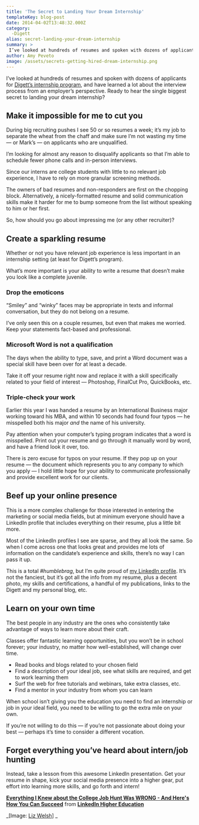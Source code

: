 ```yaml
---
title: 'The Secret to Landing Your Dream Internship'
templateKey: blog-post
date: 2014-04-02T13:48:32.000Z
category: 
  -Digett
alias: secret-landing-your-dream-internship
summary: > 
 I’ve looked at hundreds of resumes and spoken with dozens of applicants for Digett’s internship program, and have learned a lot about the interview process from an employer’s perspective. Ready to hear the single biggest secret to landing your dream internship?
author: Amy Peveto
image: /assets/secrets-getting-hired-dream-internship.png
---
```


I’ve looked at hundreds of resumes and spoken with dozens of applicants for [Digett’s internship program](/internship-program), and have learned a lot about the interview process from an employer’s perspective. Ready to hear the single biggest secret to landing your dream internship?

Make it impossible for me to cut you
------------------------------------

During big recruiting pushes I see 50 or so resumes a week; it’s my job to separate the wheat from the chaff and make sure I’m not wasting my time — or Mark’s — on applicants who are unqualified.

I’m looking for almost any reason to disqualify applicants so that I’m able to schedule fewer phone calls and in-person interviews. 

Since our interns are college students with little to no relevant job experience, I have to rely on more granular screening methods.

The owners of bad resumes and non-responders are first on the chopping block. Alternatively, a nicely-formatted resume and solid communication skills make it harder for me to bump someone from the list without speaking to him or her first.

So, how should you go about impressing me (or any other recruiter)?

Create a sparkling resume
-------------------------

Whether or not you have relevant job experience is less important in an internship setting (at least for Digett’s program).

What’s more important is your ability to write a resume that doesn’t make you look like a complete juvenile.

### Drop the emoticons

“Smiley” and “winky” faces may be appropriate in texts and informal conversation, but they do not belong on a resume.

I’ve only seen this on a couple resumes, but even that makes me worried. Keep your statements fact-based and professional.

### Microsoft Word is not a qualification

The days when the ability to type, save, and print a Word document was a special skill have been over for at least a decade.

Take it off your resume right now and replace it with a skill specifically related to your field of interest — Photoshop, FinalCut Pro, QuickBooks, etc.

### Triple-check your work

Earlier this year I was handed a resume by an International Business major working toward his MBA, and within 10 seconds had found four typos — he misspelled both his major _and_ the name of his university.

Pay attention when your computer’s typing program indicates that a word is misspelled. Print out your resume and go through it manually word by word, and have a friend look it over, too.

There is zero excuse for typos on your resume. If they pop up on your resume — the document which represents you to any company to which you apply — I hold little hope for your ability to communicate professionally and provide excellent work for our clients.

Beef up your online presence
----------------------------

This is a more complex challenge for those interested in entering the marketing or social media fields, but at minimum everyone should have a LinkedIn profile that includes everything on their resume, plus a little bit more.

Most of the LinkedIn profiles I see are sparse, and they all look the same. So when I come across one that looks great and provides me lots of information on the candidate’s experience and skills, there’s no way I can pass it up.

This is a total _#humblebrag_, but I’m quite proud of [my LinkedIn profile](https://www.linkedin.com/in/amypeveto). It’s not the fanciest, but it’s got all the info from my resume, plus a decent photo, my skills and certifications, a handful of my publications, links to the Digett and my personal blog, etc.

Learn on your own time
----------------------

The best people in any industry are the ones who consistently take advantage of ways to learn more about their craft.

Classes offer fantastic learning opportunities, but you won’t be in school forever; your industry, no matter how well-established, will change over time.

*   Read books and blogs related to your chosen field
*   Find a description of your ideal job, see what skills are required, and get to work learning them
*   Surf the web for free tutorials and webinars, take extra classes, etc.
*   Find a mentor in your industry from whom you can learn

When school isn’t giving you the education you need to find an internship or job in your ideal field, you need to be willing to go the extra mile on your own.

If you’re not willing to do this — if you’re not passionate about doing your best — perhaps it’s time to consider a different vocation.

Forget everything you’ve heard about intern/job hunting
-------------------------------------------------------

Instead, take a lesson from this awesome LinkedIn presentation. Get your resume in shape, kick your social media presence into a higher gear, put effort into learning more skills, and go forth and intern!

**[Everything I Knew about the College Job Hunt Was WRONG - And Here's How You Can Succeed](//www.slideshare.net/linkedinstudents/everything-i-knew-about-the-college-job-hunt-was-wrong-and-heres-how-you-can-succeed-29337226 "Everything I Knew about the College Job Hunt Was WRONG - And Here's How You Can Succeed")** from **[LinkedIn Higher Education](https://www.slideshare.net/linkedinstudents)**

_\[Image: [Liz Welsh](http://www.flickr.com/photos/subtleromance/4018064852/)\] _